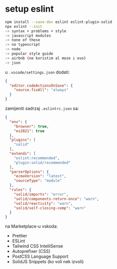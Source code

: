 # setup eslint

```bash
npm install --save-dev eslint eslint-plugin-solid
npx eslint --init
-> syntax + problems + style
-> javascript modules
-> none of these
-> no typescript
-> node
-> popular style guide
-> airbnb (ne koristim al moze i ovo)
-> json
```

u `.vscode/settings.json` dodati:

```json
{
  "editor.codeActionsOnSave": {
    "source.fixAll": "always"
  }
}
```
  
zamijeniti sadrzaj `.eslintrc.json` sa:
```json
{
  "env": {
    "browser": true,
    "es2021": true
  },
  "plugins": [
    "solid"
  ],
  "extends": [
    "eslint:recommended",
    "plugin:solid/recommended"
  ],
  "parserOptions": {
    "ecmaVersion": "latest",
    "sourceType": "module"
  },
  "rules": {
    "solid/imports": "error",
    "solid/components-return-once": "warn",
    "solid/reactivity": "warn",
    "solid/self-closing-comp": "warn"
  }
}
```

na Marketplace-u vskoda:
- Prettier
- ESLint
- Tailwind CSS IntelliSense
- Autoprefixer (CSS)
- PostCSS Language Support
- SolidJS Snippets (ko voli nek izvoli)